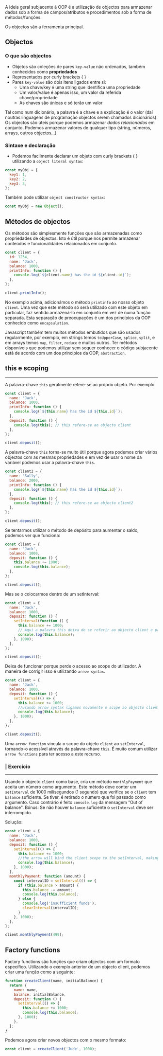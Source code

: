 A ideia geral subjacente à OOP é a utilização de objectos para armazenar dados sob a forma de campos/atributos e procedimentos sob a forma de métodos/funções.

Os objectos são a ferramenta principal.

## Objectos

### O que são objectos

- Objetos são coleções de pares `key-value` não ordenados, também conhecidos como **propriedades**
- Representados por curly brackets { }
- Pares `key-value` são dois itens ligados entre si:
  - Uma chave/key é uma string que identifica uma propriedade
  - Um valor/value é apenas isso, um valor da referida chave/propriedade
  - As chaves são únicas e só terão um valor

Tal como num dicionário, a palavra é a chave e a explicação é o valor (daí noutras linguagens de programação objectos serem chamados dicionários). Os objectos são úteis porque podemos armazenar _dados relacionados_ em conjunto. Podemos armazenar valores de qualquer tipo (string, números, arrays, outros objectos...)

### Sintaxe e declaração

- Podemos facilmente declarar um objeto com curly brackets { } utilizando a `object literal syntax`:

```javascript
const myObj = {
  key1: 1,
  key2: 2,
  key3: 3,
};
```

Também pode utilizar `object constructor syntax`:

```javascript
const myObj = new Object();
```

## Métodos de objectos

Os métodos são simplesmente funções que são armazenadas como propriedades de objectos. Isto é útil porque nos permite armazenar conteúdos e funcionalidades relacionados em conjunto.

```javascript
const client = {
  id: 1234,
  name: 'Jack',
  balance: 1000,
  printInfo: function () {
    console.log(`${client.name} has the id ${client.id}`);
  },
};

client.printInfo();
```

No exemplo acima, adicionámos o método `printinfo` ao nosso objeto `client`. Uma vez que este método só será utilizado com este objeto em particular, faz sentido armazená-lo em conjunto em vez de numa função separada. Esta separação de preocupações é um dos princípios da OOP conhecido como `encapsulation`.

Javascript também tem muitos métodos embutidos que são usados regularmente, por exemplo, em strings temos `toUpperCase`, `splice`, `split`, e em arrays temos `map`, `filter`, `reduce` e muitos outros.
Ter métodos disponíveis que podemos utilizar sem sequer conhecer o código subjacente está de acordo com um dos princípios da OOP, `abstraction`.

## this e scoping

---

A palavra-chave `this` geralmente refere-se ao próprio objeto. Por exemplo:

```javascript
const client = {
  name: 'Jack',
  balance: 1000,
  printInfo: function () {
    console.log(`${this.name} has the id ${this.id}`);
  },
  deposit: function () {
    console.log(this); // this refere-se ao objecto client
  },
};

client.deposit();
```

A palavra-chave `this` torna-se muito útil porque agora podemos criar vários objectos com as mesmas propriedades e em vez de usar o nome da variável podemos usar a palavra-chave `this`.

```javascript
const client2 = {
  name: 'Sally',
  balance: 2000,
  printInfo: function () {
    console.log(`${this.name} has the id ${this.id}`);
  },
  deposit: function () {
    console.log(this); // this refere-se ao objecto client2
  },
};

client.deposit();
```

Se tentarmos utilizar o método de depósito para aumentar o saldo, podemos ver que funciona:

```javascript
const client = {
  name: 'Jack',
  balance: 1000,
  deposit: function () {
    this.balance += 1000;
    console.log(this.balance);
  },
};

client.deposit();
```

Mas se o colocarmos dentro de um setInterval:

```javascript
const client = {
  name: 'Jack',
  balance: 1000,
  deposit: function () {
    setInterval(function () {
      this.balance += 1000;
      // Aqui a palavra this deixa de se referir ao objecto client e passa a referir-se á função setInterval
      console.log(this.balance);
    }, 1000);
  },
};

client.deposit();
```

Deixa de funcionar porque perde o acesso ao scope do utilizador. A maneira de corrigir isso é utilizando `arrow syntax`.

```javascript
const client = {
  name: 'Jack',
  balance: 1000,
  deposit: function () {
    setInterval(() => {
      this.balance += 1000;
      //usando arrow syntax ligamos novamente o scope ao objecto client, ao invés do setInterval
      console.log(this.balance);
    }, 1000);
  },
};

client.deposit();
```

Uma `arrow function` vincula o scope do objeto `client` ao `setInterval`, tornando-o acessível através da palavra-chave `this`.
É muito comum utilizar `arrow functions` para ter acesso a este recurso.

### | Exercício

---

Usando o objecto `client` como base, cria um método `monthlyPayment` que aceita um número como argumento. Este método deve conter um `setInterval` de 1000 milisegundos (1 segundo) que verifica se o `client` tem `balance` suficiente. Se tiver, é retirado o número que foi passado como argumento. Caso contrário é feito `console.log` da mensagem "Out of balance".
Bónus: Se não houver `balance` suficiente o `setInterval` deve ser interrompido.

Solução:

```javascript
const client = {
  name: 'Jack',
  balance: 1000,
  deposit: function () {
    setInterval(() => {
      this.balance += 1000;
      //the arrow will bind the client scope to the setInterval, making it accessible
      console.log(this.balance);
    }, 1000);
  },
  monthlyPayment: function (amount) {
    const intervalID = setInterval(() => {
      if (this.balance > amount) {
        this.balance -= amount;
        console.log(this.balance);
      } else {
        console.log('insufficient funds');
        clearInterval(intervalID);
      }
    }, 1000);
  },
};

client.monthlyPayment(499);
```

## Factory functions

Factory functions são funções que criam objectos com um formato específico. Utilizando o exemplo anterior de um objecto client, podemos criar uma função como a seguinte:

```javascript
function createClient(name, initialBalance) {
  return {
    name: name,
    balance: initialBalance,
    deposit: function () {
      setInterval(() => {
        this.balance += 1000;
        console.log(this.balance);
      }, 1000);
    },
  };
}
```

Podemos agora criar novos objectos com o mesmo formato:

```javascript
const client = createClient('Jude', 1000);
```
